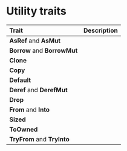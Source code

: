 # Utility traits

|**Trait**|**Description**|
|:--------|:--------------|
|**AsRef** and **AsMut**||
|**Borrow** and **BorrowMut**||
|**Clone**||
|**Copy**||
|**Default**||
|**Deref** and **DerefMut**||
|**Drop**||
|**From** and **Into**||
|**Sized**||
|**ToOwned**||
|**TryFrom** and **TryInto**||


